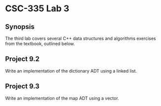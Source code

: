 # CSC-335 Lab 3

## Synopsis
The third lab covers several C++ data structures and algorithms exercises from the textbook, outlined below. 

## Project 9.2
Write an implementation of the dictionary ADT using a linked list.

## Project 9.3
Write an implementation of the map ADT using a vector.
